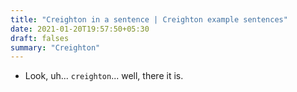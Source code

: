 ```yaml
---
title: "Creighton in a sentence | Creighton example sentences"
date: 2021-01-20T19:57:50+05:30
draft: falses
summary: "Creighton"
---
```

- Look, uh... `creighton`... well, there it is.
                 
